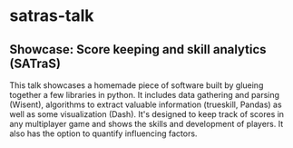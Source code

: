 # satras-talk

## Showcase: Score keeping and skill analytics (SATraS)
This talk showcases a homemade piece of software built by glueing together a few libraries in python. 
It includes data gathering and parsing (Wisent), algorithms to extract valuable information (trueskill, Pandas) as well as some visualization (Dash).
It's designed to keep track of scores in any multiplayer game and shows the skills and development of players. 
It also has the option to quantify influencing factors.
